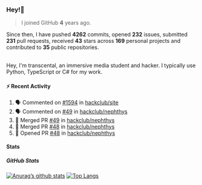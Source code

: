 ### Hey!👋
<!-- [![Banner](banner.png)](https://dillonb07.is-a.dev) -->


> I joined GitHub **4** years ago.

Since then, I have pushed **4262** commits, opened **232** issues, submitted **231** pull requests, received **43** stars across **169** personal projects and contributed to **35** public repositories.

<br>
Hey, I'm transcental, an immersive media student and hacker. I typically use Python, TypeScript or C# for my work.

<br>

#### :zap: Recent Activity

<!--START_SECTION:activity-->
1. 🗣 Commented on [#1594](https://github.com/hackclub/site/pull/1594#issuecomment-3234444182) in [hackclub/site](https://github.com/hackclub/site)
2. 🗣 Commented on [#49](https://github.com/hackclub/nephthys/pull/49#issuecomment-3233442168) in [hackclub/nephthys](https://github.com/hackclub/nephthys)
3. 🎉 Merged PR [#49](https://github.com/hackclub/nephthys/pull/49) in [hackclub/nephthys](https://github.com/hackclub/nephthys)
4. 🎉 Merged PR [#48](https://github.com/hackclub/nephthys/pull/48) in [hackclub/nephthys](https://github.com/hackclub/nephthys)
5. 💪 Opened PR [#48](https://github.com/hackclub/nephthys/pull/48) in [hackclub/nephthys](https://github.com/hackclub/nephthys)
<!--END_SECTION:activity-->

#### Stats

##### GitHub Stats
[![Anurag’s github stats](https://github-readme-stats.vercel.app/api?username=transcental&show_icons=true&theme=radical)](https://github.com/transcental)
[![Top Langs](https://github-readme-stats.vercel.app/api/top-langs/?username=transcental&layout=compact&theme=radical)](https://github.com/transcental)
